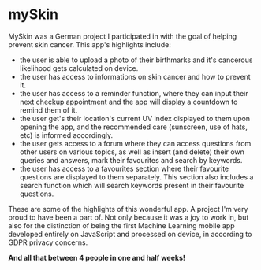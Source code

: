 **<h1>mySkin</h1>**
MySkin was a German project I participated in with the goal of helping prevent skin cancer. This app's highlights include:
* the user is able to upload a photo of their birthmarks and it's cancerous likelihood gets calculated on device.
* the user has access to informations on skin cancer and how to prevent it.
* the user has access to a reminder function, where they can input their next checkup appointment and the app will display a countdown to remind them of it.
* the user get's their location's current UV index displayed to them upon opening the app, and the recommended care (sunscreen, use of hats, etc) is informed accordingly.
* the user gets access to a forum where they can access questions from other users on various topics, as well as insert (and delete) their own queries and answers, mark their favourites and search by keywords.
* the user has access to a favourites section where their favourite questions are displayed to them separately. This section also includes a search function which will search keywords present in their favourite questions.

These are some of the highlights of this wonderful app. A project I'm very proud to have been a part of. Not only because it was a joy to work in, but also for the distinction of being the first Machine Learning mobile app developed entirely on JavaScript and processed on device, in according to GDPR privacy concerns.

**And all that between 4 people in one and half weeks!**
